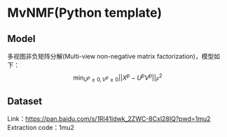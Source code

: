# MvNMF(Python template)
## Model
多视图非负矩阵分解(Multi-view non-negative matrix factorization)，模型如下：
$$\min_{U^{p} \geq 0, V^{p} \geq 0}||X^{p}-U^{p}V^{p}||_{F}^{2}$$
## Dataset
Link：https://pan.baidu.com/s/1Rl41Idwk_2ZWC-8Cxl28IQ?pwd=1mu2 
Extraction code：1mu2
